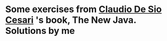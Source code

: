 # Some exercises from [Claudio De Sio Cesari](#https://github.com/desioc) 's book, The New Java. Solutions by me
